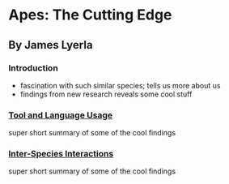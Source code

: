 # Apes: The Cutting Edge
## By James Lyerla

### **Introduction**
* fascination with such similar species; tells us more about us
* findings from new research reveals some cool stuff

### **[Tool and Language Usage](https://github.com/lyerlajd/INFOTC1600markdown/blob/main/UsingTools.md)**
super short summary of some of the cool findings

### **[Inter-Species Interactions](https://github.com/lyerlajd/INFOTC1600markdown/blob/main/InterSpeciesPlay.md)**
super short summary of some of the cool findings
